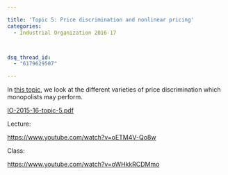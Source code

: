 ```yaml
---

title: 'Topic 5: Price discrimination and nonlinear pricing'
categories:
  - Industrial Organization 2016-17



dsq_thread_id:
  - "6179629507"

---
```

In <a href="https://www.tholden.org/wp-content/uploads/2016/03/IO-2015-16-topic-5.pdf">this topic</a>, we look at the different varieties of price discrimination which monopolists may perform.






<object data="https://www.tholden.org/wp-content/uploads/2016/03/IO-2015-16-topic-5.pdf" type="application/pdf" width="100%" height="100%"><a href="https://www.tholden.org/wp-content/uploads/2016/03/IO-2015-16-topic-5.pdf">IO-2015-16-topic-5.pdf</a></object>






Lecture:

https://www.youtube.com/watch?v=oETM4V-Qo8w

Class:

https://www.youtube.com/watch?v=oWHkkRCDMmo